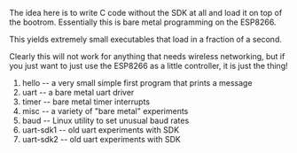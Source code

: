 The idea here is to write C code without the SDK at all and load it on top
of the bootrom.  Essentially this is bare metal programming on the ESP8266.

This yields extremely small executables that load in a fraction of a second.

Clearly this will not work for anything that needs wireless networking,
but if you just want to just use the ESP8266 as a little controller,
it is just the thing!

1. hello -- a very small simple first program that prints a message
2. uart  -- a bare metal uart driver
2. timer -- bare metal timer interrupts
3. misc -- a variety of "bare metal" experiments
4. baud -- Linux utility to set unusual baud rates
5. uart-sdk1 -- old uart experiments with SDK
6. uart-sdk2 -- old uart experiments with SDK
